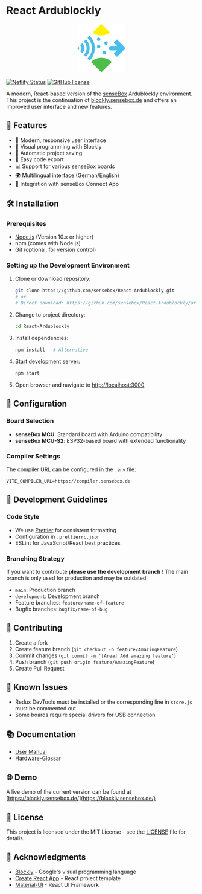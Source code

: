 # React Ardublockly

<div align="center"> 
<img src="/src/components/sensebox_logo.svg?raw=true" height="128" alt="senseBox Logo"/>
</div>

[![Netlify Status](https://api.netlify.com/api/v1/badges/YOUR-BADGE-ID/deploy-status)](https://app.netlify.com/sites/sensebox-ardublockly/deploys)
[![GitHub license](https://img.shields.io/github/license/sensebox/React-Ardublockly)](https://github.com/sensebox/React-Ardublockly/blob/master/LICENSE)

A modern, React-based version of the [senseBox](https://sensebox.de) Ardublockly environment. This project is the continuation of [blockly.sensebox.de](https://blockly.sensebox.de/ardublockly/?lang=de&board=sensebox-mcu) and offers an improved user interface and new features.

## 🚀 Features

- 📱 Modern, responsive user interface
- 🧩 Visual programming with Blockly
- 💾 Automatic project saving
- 🔄 Easy code export
- 📊 Support for various senseBox boards
- 🌍 Multilingual interface (German/English)
- 📱 Integration with senseBox Connect App

## 🛠 Installation

### Prerequisites

- [Node.js](https://nodejs.org/en/) (Version 10.x or higher)
- npm (comes with Node.js)
- Git (optional, for version control)

### Setting up the Development Environment

1. Clone or download repository:

   ```bash
   git clone https://github.com/sensebox/React-Ardublockly.git
   # or
   # Direct download: https://github.com/sensebox/React-Ardublockly/archive/master.zip
   ```

2. Change to project directory:

   ```bash
   cd React-Ardublockly
   ```

3. Install dependencies:

   ```bash
   npm install   # Alternative
   ```

4. Start development server:

   ```bash
   npm start
   ```

5. Open browser and navigate to [http://localhost:3000](http://localhost:3000)

## 🔧 Configuration

### Board Selection

- **senseBox MCU**: Standard board with Arduino compatibility
- **senseBox MCU-S2**: ESP32-based board with extended functionality

### Compiler Settings

The compiler URL can be configured in the `.env` file:

```
VITE_COMPILER_URL=https://compiler.sensebox.de
```

## 📝 Development Guidelines

### Code Style

- We use [Prettier](https://prettier.io) for consistent formatting
- Configuration in `.prettierrc.json`
- ESLint for JavaScript/React best practices

### Branching Strategy
If you want to contribute **please use the development branch** ! The main branch is only used for production and may be outdated!
- `main`: Production branch 
- `development`: Development branch
- Feature branches: `feature/name-of-feature`
- Bugfix branches: `bugfix/name-of-bug`

## 🤝 Contributing

1. Create a fork
2. Create feature branch (`git checkout -b feature/AmazingFeature`)
3. Commit changes (`git commit -m '[Area] Add amazing feature'`)
4. Push branch (`git push origin feature/AmazingFeature`)
5. Create Pull Request

## 🐛 Known Issues

- Redux DevTools must be installed or the corresponding line in `store.js` must be commented out
- Some boards require special drivers for USB connection

## 📚 Documentation

- [User Manual](https://docs.sensebox.de/docs/category/blockly-2)
- [Hardware-Glossar](https://docs.sensebox.de/docs/category/glossar)

## 🌐 Demo

A live demo of the current version can be found at [https://blockly.sensebox.de/](https://blockly.sensebox.de/)

## 📄 License

This project is licensed under the MIT License - see the [LICENSE](LICENSE) file for details.

## 🙏 Acknowledgments

- [Blockly](https://developers.google.com/blockly) - Google's visual programming language
- [Create React App](https://github.com/facebook/create-react-app) - React project template
- [Material-UI](https://material-ui.com/) - React UI Framework
